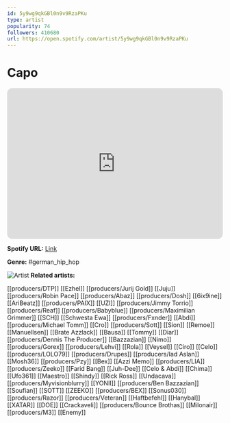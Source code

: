 ```yaml
---
id: 5y9wg9qkGBl0n9v9RzaPKu
type: artist
popularity: 74
followers: 410680
url: https://open.spotify.com/artist/5y9wg9qkGBl0n9v9RzaPKu
---
```

# Capo

<iframe style="border-radius:12px" src="https://open.spotify.com/embed/artist/5y9wg9qkGBl0n9v9RzaPKu" width="100%" height="352" frameBorder="0" allowfullscreen="" allow="autoplay; clipboard-write; encrypted-media; fullscreen; picture-in-picture" loading="lazy"></iframe>

**Spotify URL:** [Link](https://open.spotify.com/artist/5y9wg9qkGBl0n9v9RzaPKu)

**Genre:**  #german_hip_hop

![Artist](https://i.scdn.co/image/ab6761610000e5eb8d17c7dbf7e3f80d72a89643)
**Related artists:**

[[producers/DTP]]
[[Ezhel]]
[[producers/Jurij Gold]]
[[Juju]]
[[producers/Robin Pace]]
[[producers/Abaz]]
[[producers/Dosh]]
[[6ix9ine]]
[[AriBeatz]]
[[producers/PAIX]]
[[UZI]]
[[producers/Jimmy Torrio]]
[[producers/Reaf]]
[[producers/Babyblue]]
[[producers/Maximilian Grimmer]]
[[SCH]]
[[Schwesta Ewa]]
[[producers/Fxnder]]
[[Abdi]]
[[producers/Michael Tomm]]
[[Cro]]
[[producers/Sott]]
[[Sion]]
[[Remoe]]
[[Manuellsen]]
[[Brate Azzlack]]
[[Bausa]]
[[Tommy]]
[[Diar]]
[[producers/Dennis The Producer]]
[[Bazzazian]]
[[Nimo]]
[[producers/Gorex]]
[[producers/Lehvi]]
[[Rola]]
[[Veysel]]
[[Ciro]]
[[Celo]]
[[producers/LOLO79]]
[[producers/Drupes]]
[[producers/Iad Aslan]]
[[Mosh36]]
[[producers/Pzy]]
[[Bex]]
[[Azzi Memo]]
[[producers/LIA]]
[[producers/Zeeko]]
[[Farid Bang]]
[[Juh-Dee]]
[[Celo & Abdi]]
[[Chima]]
[[Ufo361]]
[[Maestro]]
[[Shindy]]
[[Rick Ross]]
[[Undacava]]
[[producers/Myvisionblurry]]
[[YONII]]
[[producers/Ben Bazzazian]]
[[Soufian]]
[[SOTT]]
[[ZEEKO]]
[[producers/BEX]]
[[Sonus030]]
[[producers/Razor]]
[[producers/Veteran]]
[[Haftbefehl]]
[[Hanybal]]
[[XATAR]]
[[DOE]]
[[Crackaveli]]
[[producers/Bounce Brothas]]
[[Milonair]]
[[producers/M3]]
[[Enemy]]
